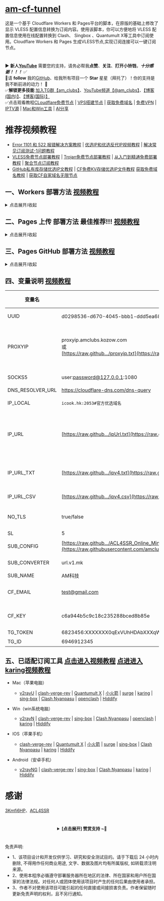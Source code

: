 # [am-cf-tunnel](https://github.com/amclubs/am-cf-tunnel)
这是一个基于 Cloudflare Workers 和 Pages平台的脚本，在原版的基础上修改了显示 VLESS 配置信息转换为订阅内容。使用该脚本，你可以方便地将 VLESS 配置信息使用在线配置转换到 Clash、 Singbox 、Quantumult X等工具中订阅使用。Cloudflare Workers 和 Pages 生成VLESS节点,实现订阅连接可以一键订阅节点。

#
▶️ **新人[YouTube](https://youtube.com/@am_clubs?sub_confirmation=1)** 需要您的支持，请务必帮我**点赞**、**关注**、**打开小铃铛**，***十分感谢！！！*** ✅
</br>🎁请 **follow** 我的[GitHub](https://github.com/amclubs)、给我所有项目一个 **Star** 星星（拜托了）！你的支持是我不断前进的动力！ 💖
</br>✅**解锁更多技能** [加入TG群【am_clubs】](https://t.me/am_clubs)、[YouTube频道【@am_clubs】](https://youtube.com/@am_clubs?sub_confirmation=1)、[【博客(国内)】](https://amclubss.com)、[【博客(国际)】](https://amclubs.blogspot.com) 
</br>✅点击观看教程[CLoudflare免费节点](https://www.youtube.com/playlist?list=PLGVQi7TjHKXbrY0Pk8gm3T7m8MZ-InquF) | [VPS搭建节点](https://www.youtube.com/playlist?list=PLGVQi7TjHKXaVlrHP9Du61CaEThYCQaiY) | [获取免费域名](https://www.youtube.com/playlist?list=PLGVQi7TjHKXZGODTvB8DEervrmHANQ1AR) | [免费VPN](https://www.youtube.com/playlist?list=PLGVQi7TjHKXY7V2JF-ShRSVwGANlZULdk) | [IPTV源](https://www.youtube.com/playlist?list=PLGVQi7TjHKXbkozDYVsDRJhbnNaEOC76w) | [Mac和Win工具](https://www.youtube.com/playlist?list=PLGVQi7TjHKXYBWu65yP8E08HxAu9LbCWm) | [AI分享](https://www.youtube.com/playlist?list=PLGVQi7TjHKXaodkM-mS-2Nwggwc5wRjqY)

# 推荐视频教程
- [Error 1101 和 522 报错解决方案教程](https://youtu.be/4fcyJjstFdg) | [优选IP和优选反代IP视频教程](https://youtu.be/pKrlfRRB0gU) | [解决常见订阅测试-1问题教程](https://youtu.be/kYQxV1G-ePw)
- [VLESS免费节点部署教程](https://youtu.be/dPH63nITA0M) | [Trojan免费节点部署教程](https://youtu.be/uh27CVVi6HA) | [从入门到精通免费部署教程](https://youtu.be/ag12Rpc9KP4) | [聚合节点订阅教程](https://youtu.be/YBO2hf96150)
- [GitHub私有库存储优选IP文教程](https://youtu.be/vX3U3FuuTT8) | [CF免费KV存储优选IP文件教程](https://youtu.be/dzxezRV1v-o) [获取免费域名教程](https://www.youtube.com/playlist?list=PLGVQi7TjHKXZGODTvB8DEervrmHANQ1AR) | [获取CF自家域名无限节点](https://youtu.be/novrPiMsK70)


## 一、Workers 部署方法 [视频教程](https://www.youtube.com/watch?v=dPH63nITA0M&t=151s)
<details>
<summary>点击展开/收起</summary>

1. 部署 Cloudflare Worker：
   - 在 Cloudflare Worker 控制台中创建一个新的 Worker。
   - 将 [_worker.js](https://github.com/amclubs/am-cf-tunnel/blob/main/_worker.js) 的内容粘贴到 Worker 编辑器中。
2. 访问订阅内容：
   - 访问 `https://[YOUR-WORKERS-URL]/[UUID]` 即可获取订阅内容。
   - 例如 `https://vless.google.workers.dev/90cd4a77-141a-43c9-991b-08263cfe9c10` 就是你的通用自适应订阅地址(Quantumult X、Clash、singbox、小火箭、v2rayN、v2rayU、surge、PassWall、SSR+、Karing等)。
   - 例如 `https://vless.google.workers.dev/90cd4a77-141a-43c9-991b-08263cfe9c10?base64` Base64订阅格式，适用PassWall,SSR+等。
   - 例如 `https://vless.google.workers.dev/90cd4a77-141a-43c9-991b-08263cfe9c10?clash` Clash订阅格式，适用OpenClash等。
   - 例如 `https://vless.google.workers.dev/90cd4a77-141a-43c9-991b-08263cfe9c10?singbox` singbox订阅格式，适用singbox等。

3. 给 workers绑定 自定义域： 
   - 在 workers控制台的 `触发器`选项卡，下方点击 `添加自定义域`。
   - 填入你已转入 CloudFlare 域名解析服务的次级域名，例如:`vless.google.com`后 点击`添加自定义域`，等待证书生效即可。

</details>

## 二、Pages 上传 部署方法 **最佳推荐!!!** [视频教程](https://www.youtube.com/watch?v=dPH63nITA0M&t=476s)
 <details>
<summary>点击展开/收起</summary>
    
1. 部署 Cloudflare Pages：
   - 下载 [_worker.js.zip](https://raw.githubusercontent.com/amclubs/am-cf-tunnel/main/_worker.js.zip) 文件，并点上 Star !!!
   - 在 Cloudflare Pages 控制台中选择 `上传资产`后，为你的项目取名后点击 `创建项目`，然后上传你下载好的 [_worker.js.zip](https://raw.githubusercontent.com/amclubs/am-cf-tunnel/main/_worker.js.zip) 文件后点击 `部署站点`。
   - 部署完成后点击 `继续处理站点` 后，选择 `设置` > `环境变量` > **制作**为生产环境定义变量 > `添加变量`。
     变量名称填写**UUID**，值则为你的UUID，后点击 `保存`即可。
   - 返回 `部署` 选项卡，在右下角点击 `创建新部署` 后，重新上传 [_worker.js.zip](https://raw.githubusercontent.com/amclubs/am-cf-tunnel/main/_worker.js.zip) 文件后点击 `保存并部署` 即可。
2. 访问订阅内容：
   - 访问 `https://[YOUR-WORKERS-URL]/[UUID]` 即可获取订阅内容。
   - 例如 `https://vless.google.workers.dev/90cd4a77-141a-43c9-991b-08263cfe9c10` 就是你的通用自适应订阅地址(Quantumult X、Clash、singbox、小火箭、v2rayN、v2rayU、surge、PassWall、SSR+、Karing等)。
   - 例如 `https://vless.google.workers.dev/90cd4a77-141a-43c9-991b-08263cfe9c10?base64` Base64订阅格式，适用PassWall,SSR+等。
   - 例如 `https://vless.google.workers.dev/90cd4a77-141a-43c9-991b-08263cfe9c10?clash` Clash订阅格式，适用OpenClash等。
   - 例如 `https://vless.google.workers.dev/90cd4a77-141a-43c9-991b-08263cfe9c10?singbox` singbox订阅格式，适用singbox等。

3. 给 Pages绑定 CNAME自定义域：
   - 在 Pages控制台的 `自定义域`选项卡，下方点击 `设置自定义域`。
   - 填入你的自定义次级域名，注意不要使用你的根域名，例如：
     您分配到的域名是 `google.com`，则添加自定义域填入 `vless.google.com`即可；
   - 按照 Cloudflare 的要求将返回你的域名DNS服务商，添加 该自定义域 `vless`的 CNAME记录 `vless.google.pages.dev` 后，点击 `激活域`即可。

</details>

## 三、Pages GitHub 部署方法 [视频教程](https://www.youtube.com/watch?v=dPH63nITA0M&t=654s)
<details>
<summary>点击展开/收起</summary>
   
1. 部署 Cloudflare Pages：
   - 在 Github 上先 Fork 本项目，并点上 Star !!!
   - 在 Cloudflare Pages 控制台中选择 `连接到 Git`后，选中 `am-cf-tunnel`项目后点击 `开始设置`。
   - 在 `设置构建和部署`页面下方，选择 `环境变量（高级）`后并 `添加变量`
     变量名称填写**UUID**，值则为你的UUID，后点击 `保存并部署`即可。

2. 访问订阅内容：
   - 访问 `https://[YOUR-WORKERS-URL]/[UUID]` 即可获取订阅内容。
   - 例如 `https://vless.google.workers.dev/90cd4a77-141a-43c9-991b-08263cfe9c10` 就是你的通用自适应订阅地址(Quantumult X、Clash、singbox、小火箭、v2rayN、v2rayU、surge、PassWall、SSR+、Karing等)。
   - 例如 `https://vless.google.workers.dev/90cd4a77-141a-43c9-991b-08263cfe9c10?base64` Base64订阅格式，适用PassWall,SSR+等。
   - 例如 `https://vless.google.workers.dev/90cd4a77-141a-43c9-991b-08263cfe9c10?clash` Clash订阅格式，适用OpenClash等。
   - 例如 `https://vless.google.workers.dev/90cd4a77-141a-43c9-991b-08263cfe9c10?singbox` singbox订阅格式，适用singbox等。

3. 给 Pages绑定 CNAME自定义域：
   - 在 Pages控制台的 `自定义域`选项卡，下方点击 `设置自定义域`。
   - 填入你的自定义次级域名，注意不要使用你的根域名，例如：
     您分配到的域名是 `google.com`，则添加自定义域填入 `vless.google.com`即可；
   - 按照 Cloudflare 的要求将返回你的域名DNS服务商，添加 该自定义域 `vless`的 CNAME记录 `vless.google.pages.dev` 后，点击 `激活域`即可。

</details>

## 四、变量说明 [视频教程](https://www.youtube.com/watch?v=ag12Rpc9KP4&t=739s)
| 变量名 | 示例 | 必填 | 备注 | YT |
|-----|-----|-----|-----|-----|
| UUID             | d0298536-d670-4045-bbb1-ddd5ea68683e（默认） |✅| 支持Cloudflare的KV存储桶设置 [在线获取UUID](https://1024tools.com/uuid)                                        |  |
| PROXYIP          | proxyip.amclubs.kozow.com </br>或</br> [https://raw.github.../proxyip.txt](https://raw.githubusercontent.com/amclubs/am-cf-tunnel/main/proxyip.txt)  |❌| 访问CloudFlare的CDN代理节点(支持多PROXYIP, PROXYIP之间使用`,`或 换行 作间隔),支持端口设置默认443 如: proxyip.amclubs.kozow.com:2053 ，支持远程txt或csv文件| [教程](https://youtu.be/pKrlfRRB0gU) |
| SOCKS5           | user:password@127.0.0.1:1080         |❌| 优先作为访问CFCDN站点的SOCKS5代理                                                   | [教程](https://youtu.be/Bw82BH_ecC4) |
| DNS_RESOLVER_URL | https://cloudflare-dns.com/dns-query |❌| DNS解析获取作用，小白勿用                                                           |  |
| IP_LOCAL         | `icook.hk:2053#官方优选域名`           |❌| （不推荐）本地优选域名/优选IP(支持多元素之间`,`或 换行 作间隔)                                 | |
| IP_URL           | [https://raw.github.../ipUrl.txt](https://raw.githubusercontent.com/amclubs/am-cf-tunnel/main/ipUrl.txt)           |❌| （推荐）优选(ipv4、ipv6、域名、API)地址(支持多个之间`,`或 换行 作间隔)，支持文件连接后里带PROXYIP参数，可以实现不同区域优先IP使用不同的PROXYIP固定区域，解决IP乱跳问题  | [教程](https://www.youtube.com/watch?v=4fcyJjstFdg&t=349s)|
| IP_URL_TXT       | [https://raw.github.../ipv4.txt](https://raw.githubusercontent.com/amclubs/am-cf-tunnel/main/ipv4.txt) |❌| （不推荐）优选ipv4、ipv6、域名、API地址(支持多个之间`,`或 换行 作间隔) |[教程](https://youtu.be/dzxezRV1v-o) [教程](https://youtu.be/vX3U3FuuTT8)|
| IP_URL_CSV       | [https://raw.github.../ipv4.csv](https://raw.githubusercontent.com/amclubs/am-cf-tunnel/main/ipv4.csv) |❌| （不推荐）优选ipv4/6的IP测速结果(支持多元素, 元素之间使用`,`作间隔) |[教程](https://youtu.be/vX3U3FuuTT8)|
| NO_TLS           | true/false                           |❌| 默认false,是否开启TLS系列端口，只有workers部署才可以使非用TLS系列端口             | |
| SL               | 5                                    |❌| `CSV`文件里的测速结果满足速度下限                                                     ||
| SUB_CONFIG       | [https://raw.github.../ACL4SSR_Online_Mini.ini](https://raw.githubusercontent.com/amclubs/ACL4SSR/main/Clash/config/ACL4SSR_Online_Full_MultiMode.ini) |❌| clash、singbox等 订阅转换配置文件  ||
| SUB_CONVERTER    | url.v1.mk                    |❌| clash、singbox等 订阅转换后端的api地址                               ||
| SUB_NAME         | AM科技                             |❌ | 订阅名称                                                     ||
| CF_EMAIL         | test@gmail.com                       |❌| CF账户邮箱(要和`CF_KEY`同时填才生效, 订阅信息将显示请求使用量, 小白别用)                        ||
| CF_KEY          | c6a944b5c9c18c235288bced8b85e         |❌| CF账户Global API Key(要和`CF_EMAIL`同时填才生效, 订阅信息将显示请求使用量, 小白别用)           ||
| TG_TOKEN        | 6823456:XXXXXXX0qExVUhHDAbXXXqWXgBA   |❌| 发送TG通知的机器人token                       ||
| TG_ID           | 6946912345                            |❌ | 接收TG通知的账户数字ID                                       ||


## 五、已适配订阅工具 [点击进入视频教程](https://youtu.be/xGOL57cmvaw) [点进进入karing视频教程](https://youtu.be/M3vLLBWfuFg)
- Mac（苹果电脑）
   - [v2rayU](https://github.com/yanue/V2rayU/releases) | [clash-verge-rev](https://github.com/clash-verge-rev/clash-verge-rev/releases) | [Quantumult X](https://apps.apple.com/us/app/quantumult-x/id1443988620) |  [小火箭](https://apps.apple.com/us/app/shadowrocket/id932747118) | [surge](https://apps.apple.com/us/app/surge-5/id1442620678) | [karing](https://karing.app/download) | [sing-box](https://github.com/SagerNet/sing-box/releases)  | [Clash Nyanpasu](https://github.com/keiko233/clash-nyanpasu/releases) | [openclash](https://github.com/vernesong/OpenClash/releases) | [Hiddify](https://github.com/hiddify/hiddify-next/releases)

- Win（win系统电脑）
   - [v2rayN](https://github.com/2dust/v2rayN/releases) |  [clash-verge-rev](https://github.com/clash-verge-rev/clash-verge-rev/releases) | [sing-box](https://github.com/SagerNet/sing-box/releases) |  [Clash Nyanpasu](https://github.com/keiko233/clash-nyanpasu/releases) | [openclash](https://github.com/vernesong/OpenClash/releases)  | [karing](https://karing.app/download) |  [Hiddify](https://github.com/hiddify/hiddify-next/releases)
     
- IOS（苹果手机）
   - [clash-verge-rev](https://github.com/clash-verge-rev/clash-verge-rev/releases) |  [Quantumult X](https://apps.apple.com/us/app/quantumult-x/id1443988620)  |  [小火箭](https://apps.apple.com/us/app/shadowrocket/id932747118)  |  [surge](https://apps.apple.com/us/app/surge-5/id1442620678) |  [sing-box](https://github.com/SagerNet/sing-box/releases) | [Clash Nyanpasu](https://github.com/keiko233/clash-nyanpasu/releases) | [karing](https://karing.app/download) | [Hiddify](https://github.com/hiddify/hiddify-next/releases)
     
- Android（安卓手机）
   - [v2rayNG](https://github.com/2dust/v2rayNG/releases) |  [clash-verge-rev](https://github.com/clash-verge-rev/clash-verge-rev/releases) | [sing-box](https://github.com/SagerNet/sing-box/releases) |  [Clash Nyanpasu](https://github.com/keiko233/clash-nyanpasu/releases) |  [karing](https://karing.app/download) | [Hiddify](https://github.com/hiddify/hiddify-next/releases)
  
# 感谢
[3Kmfi6HP](https://github.com/3Kmfi6HP/EDtunnel)、[ACL4SSR](https://github.com/ACL4SSR/ACL4SSR/tree/master/Clash/config)

# 
<center>
<details><summary><strong> [点击展开] 赞赏支持 ~🧧</strong></summary>
*我非常感谢您的赞赏和支持，它们将极大地激励我继续创新，持续产生有价值的工作。*

- **USDT-TRC20:** `TWTxUyay6QJN3K4fs4kvJTT8Zfa2mWTwDD`
- **TRX-TRC20:** `TWTxUyay6QJN3K4fs4kvJTT8Zfa2mWTwDD`

<div align="center"> 
  <img src="https://github.com/user-attachments/assets/e6cdc42a-6374-4722-b833-601738f72196" width="200"></br> 
  TRC10/TRC20扫码支付 
</div> 
</details>
</center>

 #
 免责声明:
 - 1、该项目设计和开发仅供学习、研究和安全测试目的。请于下载后 24 小时内删除, 不得用作任何商业用途, 文字、数据及图片均有所属版权, 如转载须注明来源。
 - 2、使用本程序必循遵守部署服务器所在地区的法律、所在国家和用户所在国家的法律法规。对任何人或团体使用该项目时产生的任何后果由使用者承担。
 - 3、作者不对使用该项目可能引起的任何直接或间接损害负责。作者保留随时更新免责声明的权利，且不另行通知。
 

